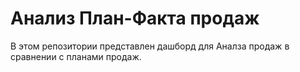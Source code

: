 # Анализ План-Факта продаж

В этом репозитории представлен дашборд для Аналза продаж в сравнении с планами продаж.
